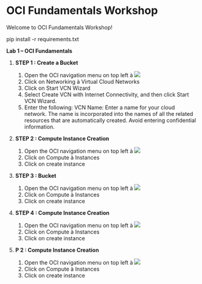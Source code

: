 # OCI Fundamentals Workshop

Welcome to OCI Fundamentals Workshop!


pip install -r requirements.txt 


**Lab 1 – OCI Fundamentals** 

1. **STEP 1 : Create a Bucket**

   1. Open the OCI navigation menu on top left  à  ![](Aspose.Words.e57981d3-20a1-4776-aeee-19390757f30c.001.png)
   2. Click on Networking à Virtual Cloud Networks
   3. Click on Start VCN Wizard
   4. Select Create VCN with Internet Connectivity, and then click Start VCN Wizard.
   5. Enter the following:
   VCN Name: Enter a name for your cloud network. The name is incorporated into the names of all the related resources that are automatically created. Avoid entering confidential information.
   
1. **STEP 2 : Compute Instance Creation**

   1. Open the OCI navigation menu on top left  à  ![](Aspose.Words.e57981d3-20a1-4776-aeee-19390757f30c.001.png)
   2. Click on Compute à Instances
   3. Click on create instance

1. **STEP 3 : Bucket**
   1. Open the OCI navigation menu on top left  à  ![](Aspose.Words.e57981d3-20a1-4776-aeee-19390757f30c.001.png)
   2. Click on Compute à Instances
   3. Click on create instance

1. **STEP 4 : Compute Instance Creation**
   1. Open the OCI navigation menu on top left  à  ![](Aspose.Words.e57981d3-20a1-4776-aeee-19390757f30c.001.png)
   2. Click on Compute à Instances
   3. Click on create instance

1. **P 2 : Compute Instance Creation**
   1. Open the OCI navigation menu on top left  à  ![](Aspose.Words.e57981d3-20a1-4776-aeee-19390757f30c.001.png)
   2. Click on Compute à Instances
   3. Click on create instance






